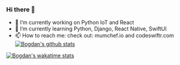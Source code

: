 ### Hi there 👋
- 🔭 I’m currently working on Python IoT and React
- 🌱 I’m currently learning Python, Django, React Native, SwiftUI
- 📫 How to reach me: check out: mumchef.io and codeswiftr.com
[![Bogdan's github stats](https://github-readme-stats.vercel.app/api?username=bogdan-veliscu)](https://github.com/anuraghazra/github-readme-stats)

[![Bogdan's wakatime stats](https://github-readme-stats.vercel.app/api/wakatime?username=bogdan-veliscu)](https://github.com/anuraghazra/github-readme-stats)

<!--
**bogdan-veliscu/bogdan-veliscu** is a ✨ _special_ ✨ repository because its `README.md` (this file) appears on your GitHub profile.

Here are some ideas to get you started:

- 🔭 I’m currently working on ...
- 🌱 I’m currently learning ...
- 👯 I’m looking to collaborate on ...
- 🤔 I’m looking for help with ...
- 💬 Ask me about ...
- 📫 How to reach me: ...
- 😄 Pronouns: ...
- ⚡ Fun fact: ...
-->
